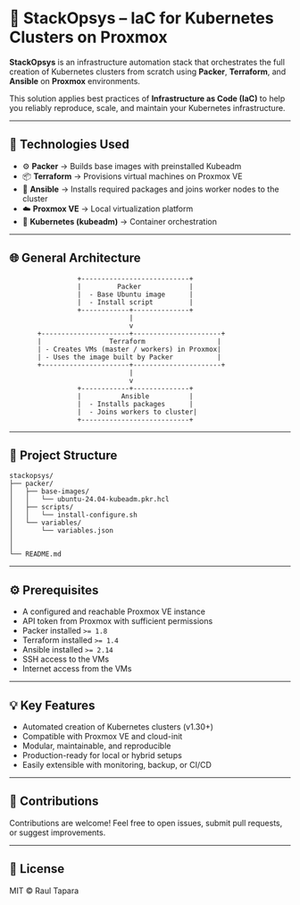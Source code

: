 # 🚀 StackOpsys – IaC for Kubernetes Clusters on Proxmox

**StackOpsys** is an infrastructure automation stack that orchestrates the full creation of Kubernetes clusters from scratch using **Packer**, **Terraform**, and **Ansible** on **Proxmox** environments.

This solution applies best practices of **Infrastructure as Code (IaC)** to help you reliably reproduce, scale, and maintain your Kubernetes infrastructure.

---

## 🧰 Technologies Used

- ⚙️ **Packer** → Builds base images with preinstalled Kubeadm
- 📦 **Terraform** → Provisions virtual machines on Proxmox VE
- 🔧 **Ansible** → Installs required packages and joins worker nodes to the cluster
- ☁️ **Proxmox VE** → Local virtualization platform
- 🐳 **Kubernetes (kubeadm)** → Container orchestration

---

## 🌐 General Architecture

```
                 +---------------------------+
                 |         Packer            |
                 |  - Base Ubuntu image      |
                 |  - Install script         |
                 +------------+--------------+
                              |
                              v
       +----------------------+----------------------+
       |                 Terraform                  |
       | - Creates VMs (master / workers) in Proxmox|
       | - Uses the image built by Packer           |
       +----------------------+----------------------+
                              |
                              v
                 +------------+--------------+
                 |          Ansible          |
                 |  - Installs packages      |
                 |  - Joins workers to cluster|
                 +---------------------------+
```

---

## 📁 Project Structure

```
stackopsys/
├── packer/
│   ├── base-images/
│   │   └── ubuntu-24.04-kubeadm.pkr.hcl
│   ├── scripts/
│   │   └── install-configure.sh
│   └── variables/
│       └── variables.json
│
│
└── README.md
```

---

## ⚙️ Prerequisites

- A configured and reachable Proxmox VE instance
- API token from Proxmox with sufficient permissions
- Packer installed `>= 1.8`
- Terraform installed `>= 1.4`
- Ansible installed `>= 2.14`
- SSH access to the VMs
- Internet access from the VMs

---

## 💡 Key Features

- Automated creation of Kubernetes clusters (v1.30+)
- Compatible with Proxmox VE and cloud-init
- Modular, maintainable, and reproducible
- Production-ready for local or hybrid setups
- Easily extensible with monitoring, backup, or CI/CD

---

## 🤝 Contributions

Contributions are welcome! Feel free to open issues, submit pull requests, or suggest improvements.

---

## 📄 License

MIT © Raul Tapara